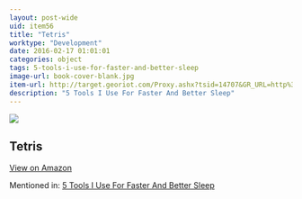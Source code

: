 ```yaml
---
layout: post-wide
uid: item56
title: "Tetris"
worktype: "Development"
date: 2016-02-17 01:01:01
categories: object
tags: 5-tools-i-use-for-faster-and-better-sleep
image-url: book-cover-blank.jpg
item-url: http://target.georiot.com/Proxy.ashx?tsid=14707&GR_URL=http%3A%2F%2Fwww.amazon.com%2FElectronic-Arts-Inc-Tetris%25C2%25AE%2Fdp%2FB00CO6TOBY%2F
description: "5 Tools I Use For Faster And Better Sleep"
---
```

<a href="http://target.georiot.com/Proxy.ashx?tsid=14707&GR_URL=http%3A%2F%2Fwww.amazon.com%2FElectronic-Arts-Inc-Tetris%25C2%25AE%2Fdp%2FB00CO6TOBY%2F" target="blank"><img src="../../../../img/thumbs/book-cover-blank.jpg" class="prod-img"></a>
<h2>Tetris</h2>
<p><a class="btn btn-primary" href="http://target.georiot.com/Proxy.ashx?tsid=14707&GR_URL=http%3A%2F%2Fwww.amazon.com%2FElectronic-Arts-Inc-Tetris%25C2%25AE%2Fdp%2FB00CO6TOBY%2F" target="blank">View on Amazon</a><p>
<p>Mentioned in: <a href="http://fourhourworkweek.com/2015/10/17/5-tools-i-use-for-faster-and-better-sleep/" target="blank">5 Tools I Use For Faster And Better Sleep</a></p>
